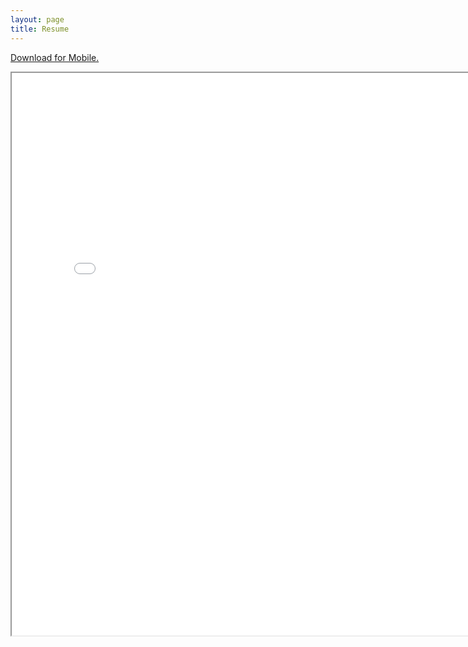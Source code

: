 ```yaml
---
layout: page
title: Resume
---
```


<p class="message">
  <a href="/files/Joseph%20Bae%20Resume%20Fall%202016.pdf">Download for Mobile.</a>
</p>

<iframe src="/files/Joseph%20Bae%20Resume%20Fall%202016.pdf" width="800" height="900"></iframe> 
